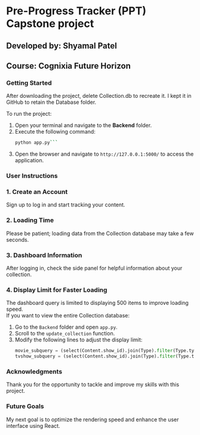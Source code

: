 # Pre-Progress Tracker (PPT) Capstone project

## Developed by: Shyamal Patel  
## Course: Cognixia Future Horizon

### Getting Started
After downloading the project, delete Collection.db to recreate it. I kept it in GitHub to retain the Database folder.

To run the project:

1. Open your terminal and navigate to the **Backend** folder.
2. Execute the following command:  
   ```bash
   python app.py```
3. Open the  browser and navigate to `http://127.0.0.1:5000/` to  access the application.


### User Instructions

### 1. Create an Account
Sign up to log in and start tracking your content.

### 2. Loading Time
Please be patient; loading data from the Collection database may take a few seconds.

### 3. Dashboard Information
After logging in, check the side panel for helpful information about your collection.

### 4. Display Limit for Faster Loading
The dashboard query is limited to displaying 500 items to improve loading speed.  
If you want to view the entire Collection database:

1. Go to the `Backend` folder and open `app.py`.
2. Scroll to the `update_collection` function.
3. Modify the following lines to adjust the display limit:
   ```python
   movie_subquery = (select(Content.show_id).join(Type).filter(Type.types == 'Movie').limit(500)).subquery()
   tvshow_subquery = (select(Content.show_id).join(Type).filter(Type.types == 'TV Show').limit(500)).subquery()```

### Acknowledgments

Thank you for the opportunity to tackle and improve my skills with this project.

### Future Goals

My next goal is to optimize the rendering speed and enhance the user interface using React.

